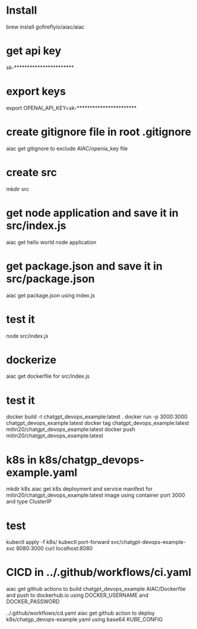 # Install
brew install gofireflyio/aiac/aiac

# get api key 
sk-***********************

# export keys
export OPENAI_API_KEY=sk-***********************

# create gitignore file in root .gitignore
 aiac get gitignore to exclude AIAC/openia_key file

# create src
mkdir src

# get node application and save it in src/index.js
aiac get hello world node application

# get package.json and save it in src/package.json
aiac get package.json using index.js

# test it
node src/index.js

# dockerize
aiac get dockerfile for src/index.js

# test it
docker build -t chatgpt_devops_example:latest .
docker run -p 3000:3000 chatgpt_devops_example:latest 
docker tag chatgpt_devops_example:latest mitin20/chatgpt_devops_example:latest
docker push mitin20/chatgpt_devops_example:latest 

# k8s in k8s/chatgp_devops-example.yaml
mkdir k8s
aiac get k8s deployment and service manifest for mitin20/chatgpt_devops_example:latest image using container port 3000 and type ClusterIP

# test
kubectl apply -f k8s/
kubectl port-forward svc/chatgpt-devops-example-svc 8080:3000 
curl localhost:8080

# CICD in ../.github/workflows/ci.yaml
aiac get github actions to build chatgpt_devops_example AIAC/Dockerfile and push to dockerhub.io using DOCKER_USERNAME and DOCKER_PASSWORD

../.github/workflows/cd.yaml
aiac get github action to deploy k8s/chatgp_devops-example.yaml using base64 KUBE_CONFIG

